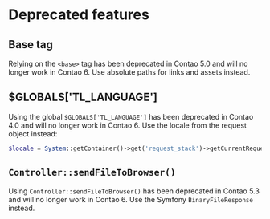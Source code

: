 # Deprecated features

## Base tag

Relying on the `<base>` tag has been deprecated in Contao 5.0 and will no longer work in Contao 6. Use absolute paths
for links and assets instead.

## $GLOBALS['TL_LANGUAGE']

Using the global `$GLOBALS['TL_LANGUAGE']` has been deprecated in Contao 4.0 and
will no longer work in Contao 6. Use the locale from the request object instead:

```php
$locale = System::getContainer()->get('request_stack')->getCurrentRequest()->getLocale();
```

## `Controller::sendFileToBrowser()`

Using `Controller::sendFileToBrowser()` has been deprecated in Contao 5.3 and will no longer work in Contao 6.
Use the Symfony `BinaryFileResponse` instead.

